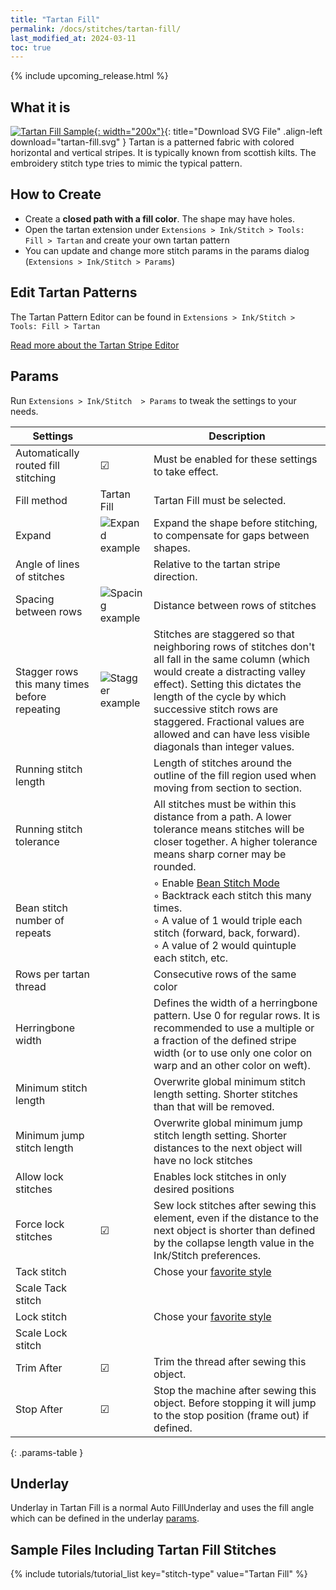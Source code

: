 ```yaml
---
title: "Tartan Fill"
permalink: /docs/stitches/tartan-fill/
last_modified_at: 2024-03-11
toc: true
---
```

{% include upcoming_release.html %}

## What it is

[![Tartan Fill Sample](/assets/images/docs/tartan-fill.jpg){: width="200x"}](/assets/images/docs/tartan-fill.svg){: title="Download SVG File" .align-left download="tartan-fill.svg" }
Tartan is a patterned fabric with colored horizontal and vertical stripes. It is typically known from scottish kilts. The embroidery stitch type tries to mimic the typical pattern.

## How to Create

* Create a **closed path with a fill color**. The shape may have holes.
* Open the tartan extension under `Extensions > Ink/Stitch > Tools: Fill > Tartan` and create your own tartan pattern
* You can update and change more stitch params in the params dialog (`Extensions > Ink/Stitch > Params`)

## Edit Tartan Patterns

The Tartan Pattern Editor can be found in `Extensions > Ink/Stitch > Tools: Fill > Tartan`

[Read more about the Tartan Stripe Editor](/docs/fill-tools#tartan)

## Params

Run `Extensions > Ink/Stitch  > Params` to tweak the settings to your needs.

Settings||Description
---|---|---
Automatically routed fill stitching| ☑ |Must be enabled for these settings to take effect.
Fill method          |Tartan Fill|Tartan Fill must be selected.
Expand               |![Expand example](/assets/images/docs/params-fill-expand.png)  |Expand the shape before stitching, to compensate for gaps between shapes.
Angle of lines of stitches|| Relative to the tartan stripe direction.
Spacing between rows               |![Spacing example](/assets/images/docs/params-fill-spacing_between_rows.png) |Distance between rows of stitches
Stagger rows this many times before repeating|![Stagger example](/assets/images/docs/params-fill-stagger.png) |Stitches are staggered so that neighboring rows of stitches don't all fall in the same column (which would create a distracting valley effect). Setting this dictates the length of the cycle by which successive stitch rows are staggered. Fractional values are allowed and can have less visible diagonals than integer values.
Running stitch length||Length of stitches around the outline of the fill region used when moving from section to section. 
Running stitch tolerance||All stitches must be within this distance from a path. A lower tolerance means stitches will be closer together. A higher tolerance means sharp corner may be rounded.
Bean stitch number of repeats ||◦ Enable [Bean Stitch Mode](/docs/stitches/bean-stitch/)<br />◦ Backtrack each stitch this many times.<br />◦ A value of 1 would triple each stitch (forward, back, forward).<br />◦ A value of 2 would quintuple each stitch, etc.
Rows per tartan thread || Consecutive rows of the same color
Herringbone width    ||Defines the width of a herringbone pattern. Use 0 for regular rows. It is recommended to use a multiple or a fraction of the defined stripe width (or to use only one color on warp and an other color on weft).
Minimum stitch length         ||Overwrite global minimum stitch length setting. Shorter stitches than that will be removed.
Minimum  jump stitch  length             ||Overwrite global minimum jump stitch length setting. Shorter distances to the next object will have no lock stitches
Allow lock stitches                ||Enables lock stitches in only desired positions
Force lock stitches                |☑ |Sew lock stitches after sewing this element, even if the distance to the next object is shorter than defined by the collapse length value in the Ink/Stitch preferences.
Tack stitch                        ||Chose your [favorite style](/docs/stitches/lock-stitches/)
Scale Tack stitch    ||
Lock stitch                        ||Chose your [favorite style](/docs/stitches/lock-stitches/)
Scale Lock stitch    ||
Trim After                         |☑ |Trim the thread after sewing this object.
Stop After                         |☑ |Stop the machine after sewing this object. Before stopping it will jump to the stop position (frame out) if defined.
{: .params-table }

## Underlay

Underlay in Tartan Fill is a normal Auto FillUnderlay and uses the fill angle which can be defined in the underlay [params](/docs/stitches/fill-stitch#underlay).

## Sample Files Including Tartan Fill Stitches

{% include tutorials/tutorial_list key="stitch-type" value="Tartan Fill" %}
